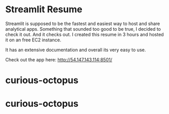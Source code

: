 # Streamlit Resume 

Streamlit is supposed to be the fastest and easiest way to host and share analytical apps. Something that sounded too good to be true, I decided to check it out. 
And it checks out. I created this resume in 3 hours and hosted it on an free EC2 instance. 

It has an extensive documentation and overall its very easy to use. 

Check out the app here: http://54.147.143.114:8501/
 
# curious-octopus
# curious-octopus
